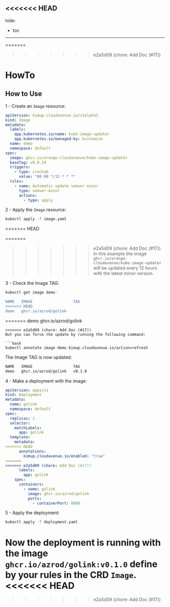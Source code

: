 <<<<<<< HEAD
---
hide:
  - toc
---

=======
>>>>>>> e2a5d09 (chore: Add Doc (#17))
# HowTo

## How to Use

1 - Create an `Image` resource:

```yaml
apiVersion: kimup.cloudavenue.io/v1alpha1
kind: Image
metadata:
  labels:
    app.kubernetes.io/name: kube-image-updater
    app.kubernetes.io/managed-by: kustomize
  name: demo
  namespace: default
spec:
  image: ghcr.io/orange-cloudavenue/kube-image-updater
  baseTag: v0.0.19
  triggers:
    - type: crontab
      value: "00 00 */12 * * *"
  rules:
    - name: Automatic update semver minor
      type: semver-minor
      actions:
        - type: apply
```

2 - Apply the `Image` resource:

```bash
kubectl apply -f image.yaml
```
<<<<<<< HEAD

=======
>>>>>>> e2a5d09 (chore: Add Doc (#17))
In this example the image `ghcr.io/orange-cloudavenue/kube-image-updater` will be updated every 12 hours with the latest minor version.

3 - Check the Image TAG:

```bash
kubectl get image demo'

NAME   IMAGE                  TAG
<<<<<<< HEAD
demo   ghcr.io/azrod/golink
```

=======
demo   ghcr.io/azrod/golink   
```
>>>>>>> e2a5d09 (chore: Add Doc (#17))
But you can force the update by running the following command:

```bash
kubectl annotate image demo kimup.cloudavenue.io/action=refresh
```

The Image TAG is now updated:

```bash
NAME   IMAGE                  TAG
demo   ghcr.io/azrod/golink   v0.1.0
```

4 - Make a deployment with the image:

```yaml
apiVersion: apps/v1
kind: Deployment
metadata:
  name: golink
  namespace: default
spec:
  replicas: 1
  selector:
    matchLabels:
      app: golink
  template:
    metadata:
<<<<<<< HEAD
      annotations:
        kimup.cloudavenue.io/enabled: "true"
=======
>>>>>>> e2a5d09 (chore: Add Doc (#17))
      labels:
        app: golink
    spec:
      containers:
        - name: golink
          image: ghcr.io/azrod/golink
          ports:
            - containerPort: 8080
```

5 - Apply the deployment:

```bash
kubectl apply -f deployment.yaml
```

Now the deployment is running with the image `ghcr.io/azrod/golink:v0.1.0` define by your rules in the CRD `Image`.
<<<<<<< HEAD
=======


>>>>>>> e2a5d09 (chore: Add Doc (#17))
